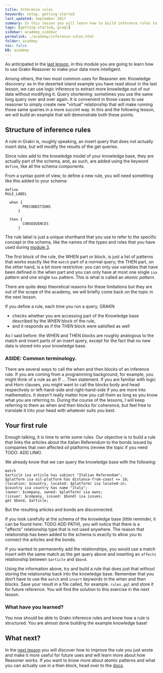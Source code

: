 ```yaml
---
title: Inference rules
keywords: setup, getting started
last_updated: September 2017
summary: In this lesson you will learn how to build inference rules to turn your data into knowledge
tags: [getting-started, graql]
sidebar: academy_sidebar
permalink: ./academy/inference-rules.html
folder: academy
toc: false
KB: academy
---
```


As anticipated in the [last lesson](./reasoner-intro.html), in this module you are going to learn how to use Grakn Reasoner to make your data more intelligent.

Among others, the two most common uses for Reasoner are:
Knowledge discovery: as in the deserted island example you have read about in the last lesson, we can use logic inference to extract more knowledge out of our data without modifying it.
Query shortening: sometimes you use the same long query over and over again. It is convenient in those cases to use reasoner to simply create new "virtual" relationship that will make running those same queries in a more succint way.
In this and the following lesson, we will build an example that will demonstrate both these points.

## Structure of inference rules
A rule in Grakn is, roughly speaking, an insert query that does not actually insert data, but will modify the results of the get queries.

Since rules add to the knowledge model of your knowledge base, they are actually part of the schema, and, as such, are added using the keyword `define`, like all the schema components.

From a syntax point of view, to define a new rule, you will need something like this added to your schema:

```
define
RULE_LABEL

  when {
        PRECONDITIONS
      }

  then {
        CONSEQUENCES
      }
```

The rule label is just a unique shorthand that you use to refer to the specific concept in the schema, like the names of the types and roles that you have used during [module 3](./schema-elements.html).

The first block of the rule, the WHEN part or block, is just a list of patterns that works exactly like the `match` part of a normal query; the THEN part, on the other hand, is a bit more restrictive: you can only use variables that have been defined in the when part and you can only have at most one single `isa` pattern and one single `has` pattern. This is what is called an _atomic pattern_.

There are quite deep theoretical reasons for these limitations but they are out of the scope of the academy, we will briefly come back on the topic in the next lesson.

If you define a rule, each time you run a query, GRAKN

  * checks whether you are accessing part of the Knowledge base described by the _WHEN_ block of the rule,
  * and it responds as if the _THEN_ block were satisfied as well

As I said before: the WHEN and THEN blocks are roughly analogous to the match and insert parts of an insert query, except for the fact that no new data is stored into your knowledge base.


### ASIDE: Common terminology.

There are several ways to call the when and then blocks of an inference rule. If you are coming from a programming background, for example, you might think of a rule as an If … Then statement. If you are familiar with logic and Horn clauses, you might want to call the blocks body and head respectively or left-hand-side and right-hand-side if you are more into mathematics. It doesn’t really matter how you call them as long as you know what you are referring to. During the course of the lessons, I will keep referring to them as when and then blocks for coherence, but feel free to translate it into your head with whatever suits you best.


## Your first rule
Enough talking, it is time to write some rules. Our objective is to build a rule that links the articles about the Italian Referendum to the bonds issued by companies that own affected oil platforms (review the topic if you need TODO: ADD LINK).

We already know that we can query the knowledge base with the following:

```graql
match
$article isa article has subject "Italian Referendum";
$platform isa oil-platform has distance-from-coast <= 18;
(location: $country, located: $platform) isa located-in;
$country isa country has name "Italy";
(owner: $company, owned: $platform) isa owns;
(issuer: $company, issued: $bond) isa issues;
get $bond, $article;
```

But the resulting articles and bonds are disconnected.

If you look carefully at the schema of the knowledge base (little reminder, it can be found here: TODO ADD PATH), you will notice that there is a "affects" relationship type that is not used anywhere. The reason that relationship has been added to the schema is exactly to allow you to connect the articles and the bonds.

If you wanted to permanently add the relationships, you would use a match insert with the same match as the get query above and inserting an `affects` relationship between `$article` and `$bond`.


Using the information above, try and build a rule that does just that without storing the relationship back into the knowledge base. Remember that you don’t have to use the `match` and `insert` keywords in the when and then blocks.
Save your result in a file called, for example. `rules.gql` and store it for future reference. You will find the solution to this exercise in the next lesson.

### What have you learned?
You now should be able to Grakn inference rules and know how a rule is structured. You are almost done building the example knowledge base!

## What next?
In the [next lesson](./advanced-rules.html) you will discover how to improve the rule you just wrote and make it more useful for future uses and will learn more about how Reasoner works. If you want to know more about atomic patterns and what you can actually use in a then block, head over to the [docs](../index.html).

